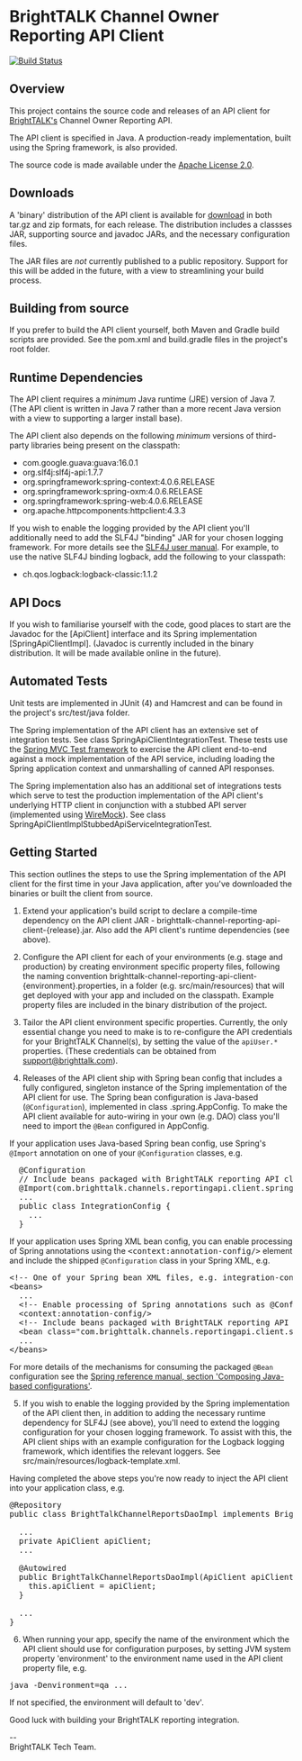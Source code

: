 # BrightTALK Channel Owner Reporting API Client

[![Build Status](https://travis-ci.org/BrightTALK/brighttalk-channel-reporting-api-client.svg?branch=master)](https://travis-ci.org/BrightTALK/brighttalk-channel-reporting-api-client)

## Overview
This project contains the source code and releases of an API client for [BrightTALK's](https://www.brighttalk.com/) 
Channel Owner Reporting API.

The API client is specified in Java. A production-ready implementation, built using the Spring framework, is also 
provided.  

The source code is made available under the [Apache License 2.0](http://en.wikipedia.org/wiki/Apache_License). 

## Downloads
A 'binary' distribution of the API client is available for [download](https://github.com/BrightTALK/brighttalk-channel-reporting-api-client/releases) in both tar.gz and zip formats, for each release. The distribution includes a classses JAR, supporting 
source and javadoc JARs, and the necessary configuration files.   
  
The JAR files are _not_ currently published to a public repository. Support for this will be added in the future, with a 
view to streamlining your build process.   

## Building from source
If you prefer to build the API client yourself, both Maven and Gradle build scripts are provided. See the pom.xml and 
build.gradle files in the project's root folder.

## Runtime Dependencies
The API client requires a _minimum_ Java runtime (JRE) version of Java 7. (The API client is written in Java 7 rather 
than a more recent Java version with a view to supporting a larger install base).

The API client also depends on the following _minimum_ versions of third-party libraries being present on the 
classpath: 

* com.google.guava:guava:16.0.1
* org.slf4j:slf4j-api:1.7.7
* org.springframework:spring-context:4.0.6.RELEASE
* org.springframework:spring-oxm:4.0.6.RELEASE 
* org.springframework:spring-web:4.0.6.RELEASE
* org.apache.httpcomponents:httpclient:4.3.3
 
If you wish to enable the logging provided by the API client you'll additionally need to add the SLF4J "binding" JAR for 
your chosen logging framework. For more details see the [SLF4J user manual](http://www.slf4j.org/manual.html). For 
example, to use the native SLF4J binding logback, add the following to your classpath:

* ch.qos.logback:logback-classic:1.1.2  

## API Docs
If you wish to familiarise yourself with the code, good places to start are the Javadoc for the [ApiClient] interface 
and its Spring implementation [SpringApiClientImpl]. (Javadoc is currently included in the binary distribution. It 
will be made available online in the future).

## Automated Tests
Unit tests are implemented in JUnit (4) and Hamcrest and can be found in the project's src/test/java folder.

The Spring implementation of the API client has an extensive set of integration tests. See class 
SpringApiClientIntegrationTest. These tests use the 
[Spring MVC Test framework](http://docs.spring.io/spring/docs/current/spring-framework-reference/htmlsingle/#spring-mvc-test-framework) 
to exercise the API client end-to-end against a mock implementation of the API service, including loading the Spring 
application context and unmarshalling of canned API responses.

The Spring implementation also has an additional set of integrations tests which serve to test the production 
implementation of the API client's underlying HTTP client in conjunction with a stubbed API server (implemented using 
[WireMock](http://wiremock.org/)). See class SpringApiClientImplStubbedApiServiceIntegrationTest.     

## Getting Started
This section outlines the steps to use the Spring implementation of the API client for the first time in your Java 
application, after you've downloaded the binaries or built the client from source.

1) Extend your application's build script to declare a compile-time dependency on the API client JAR - 
brighttalk-channel-reporting-api-client-{release}.jar. Also add the API client's runtime dependencies (see above).

2) Configure the API client for each of your environments (e.g. stage and production) by creating environment specific 
property files, following the naming convention brighttalk-channel-reporting-api-client-{environment}.properties, in a 
folder (e.g. src/main/resources) that will get deployed with your app and included on the classpath. Example property 
files are included in the binary distribution of the project.

3) Tailor the API client environment specific properties. Currently, the only essential change you need to make 
is to re-configure the API credentials for your BrightTALK Channel(s), by setting the value of the `apiUser.*` properties. 
(These credentials can be obtained from <support@brighttalk.com>). 

4) Releases of the API client ship with Spring bean config that includes a fully configured, singleton instance of the 
Spring implementation of the API client for use. The Spring bean configuration is Java-based (`@Configuration`), 
implemented in class .spring.AppConfig. To make the API client available for auto-wiring in your own (e.g. DAO) class 
you'll need to import the `@Bean` configured in AppConfig.

If your application uses Java-based Spring bean config, use Spring's `@Import` annotation on one of your `@Configuration` 
classes, e.g. 

<pre>
  @Configuration  
  // Include beans packaged with BrightTALK reporting API client, to get a fully configured instance of ApiClient  
  @Import(com.brighttalk.channels.reportingapi.client.spring.AppConfig.class)  
  ...  
  public class IntegrationConfig {  
    ...  
  }
</pre>

If your application uses Spring XML bean config, you can enable processing of Spring annotations using the <tt>&lt;context:annotation-config/></tt> element and include the shipped `@Configuration` class in your Spring XML, e.g.
<pre>
&lt;!-- One of your Spring bean XML files, e.g. integration-config.xml -->
&lt;beans>
  ...
  &lt;!-- Enable processing of Spring annotations such as @Configuration -->
  &lt;context:annotation-config/>
  &lt;!-- Include beans packaged with BrightTALK reporting API client, to get a fully configured instance of ApiClient -->
  &lt;bean class="com.brighttalk.channels.reportingapi.client.spring.AppConfig"/>  
  ...
&lt;/beans>
</pre>

For more details of the mechanisms for consuming the packaged `@Bean` configuration see the 
[Spring reference manual, section 'Composing Java-based configurations'](http://docs.spring.io/spring/docs/current/spring-framework-reference/htmlsingle/#beans-java-composing-configuration-classes).

5) If you wish to enable the logging provided by the Spring implementation of the API client then, in addition to 
adding the necessary runtime dependency for SLF4J (see above), you'll need to extend the logging configuration for your 
chosen logging framework. To assist with this, the API client ships with an example configuration for the Logback 
logging framework, which identifies the relevant loggers. See src/main/resources/logback-template.xml. 

Having completed the above steps you're now ready to inject the API client into your application class, e.g. 
<pre>
@Repository
public class BrightTalkChannelReportsDaoImpl implements BrightTalkChannelReportsDao {

  ...
  private ApiClient apiClient;
  ...

  @Autowired
  public BrightTalkChannelReportsDaoImpl(ApiClient apiClient) {
    this.apiClient = apiClient;
  }
  
  ...
}
</pre>

6) When running your app, specify the name of the environment which the API client should use for configuration 
purposes, by setting JVM system property 'environment' to the environment name used in the API client property file, 
e.g. 
<pre>java -Denvironment=qa ...</pre> 
If not specified, the environment will default to 'dev'.

Good luck with building your BrightTALK reporting integration. 
   
--    
BrightTALK Tech Team.